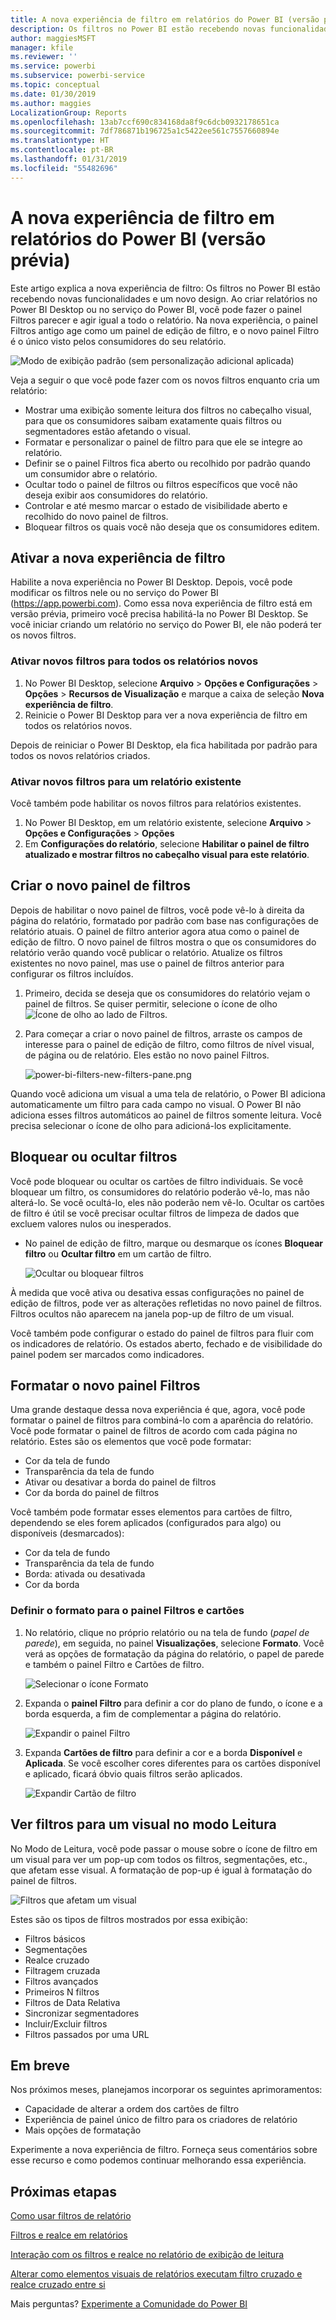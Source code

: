 ```yaml
---
title: A nova experiência de filtro em relatórios do Power BI (versão prévia)
description: Os filtros no Power BI estão recebendo novas funcionalidades e um novo design.
author: maggiesMSFT
manager: kfile
ms.reviewer: ''
ms.service: powerbi
ms.subservice: powerbi-service
ms.topic: conceptual
ms.date: 01/30/2019
ms.author: maggies
LocalizationGroup: Reports
ms.openlocfilehash: 13ab7ccf690c834168da8f9c6dcb0932178651ca
ms.sourcegitcommit: 7df786871b196725a1c5422ee561c7557660894e
ms.translationtype: HT
ms.contentlocale: pt-BR
ms.lasthandoff: 01/31/2019
ms.locfileid: "55482696"
---
```

# <a name="the-new-filter-experience-in-power-bi-reports-preview"></a>A nova experiência de filtro em relatórios do Power BI (versão prévia)

Este artigo explica a nova experiência de filtro: Os filtros no Power BI estão recebendo novas funcionalidades e um novo design. Ao criar relatórios no Power BI Desktop ou no serviço do Power BI, você pode fazer o painel Filtros parecer e agir igual a todo o relatório. Na nova experiência, o painel Filtros antigo age como um painel de edição de filtro, e o novo painel Filtro é o único visto pelos consumidores do seu relatório. 
 
![Modo de exibição padrão (sem personalização adicional aplicada)](media/power-bi-report-filter-preview/power-bi-filter-reading.png)

Veja a seguir o que você pode fazer com os novos filtros enquanto cria um relatório:

- Mostrar uma exibição somente leitura dos filtros no cabeçalho visual, para que os consumidores saibam exatamente quais filtros ou segmentadores estão afetando o visual.
- Formatar e personalizar o painel de filtro para que ele se integre ao relatório.
- Definir se o painel Filtros fica aberto ou recolhido por padrão quando um consumidor abre o relatório.
- Ocultar todo o painel de filtros ou filtros específicos que você não deseja exibir aos consumidores do relatório.
- Controlar e até mesmo marcar o estado de visibilidade aberto e recolhido do novo painel de filtros.
- Bloquear filtros os quais você não deseja que os consumidores editem.

## <a name="turn-on-the-new-filter-experience"></a>Ativar a nova experiência de filtro 

Habilite a nova experiência no Power BI Desktop. Depois, você pode modificar os filtros nele ou no serviço do Power BI (https://app.powerbi.com). Como essa nova experiência de filtro está em versão prévia, primeiro você precisa habilitá-la no Power BI Desktop. Se você iniciar criando um relatório no serviço do Power BI, ele não poderá ter os novos filtros.

### <a name="turn-on-new-filters-for-all-new-reports"></a>Ativar novos filtros para todos os relatórios novos

1. No Power BI Desktop, selecione **Arquivo** > **Opções e Configurações** > **Opções** > **Recursos de Visualização** e marque a caixa de seleção **Nova experiência de filtro**. 
2. Reinicie o Power BI Desktop para ver a nova experiência de filtro em todos os relatórios novos.

Depois de reiniciar o Power BI Desktop, ela fica habilitada por padrão para todos os novos relatórios criados.  

### <a name="turn-on-new-filters-for-an-existing-report"></a>Ativar novos filtros para um relatório existente

Você também pode habilitar os novos filtros para relatórios existentes.

1. No Power BI Desktop, em um relatório existente, selecione **Arquivo** > **Opções e Configurações** > **Opções**
2. Em **Configurações do relatório**, selecione **Habilitar o painel de filtro atualizado e mostrar filtros no cabeçalho visual para este relatório**.

## <a name="build-the-new-filter-pane"></a>Criar o novo painel de filtros

Depois de habilitar o novo painel de filtros, você pode vê-lo à direita da página do relatório, formatado por padrão com base nas configurações de relatório atuais. O painel de filtro anterior agora atua como o painel de edição de filtro. O novo painel de filtros mostra o que os consumidores do relatório verão quando você publicar o relatório. Atualize os filtros existentes no novo painel, mas use o painel de filtros anterior para configurar os filtros incluídos.

1. Primeiro, decida se deseja que os consumidores do relatório vejam o painel de filtros. Se quiser permitir, selecione o ícone de olho ![Ícone de olho](media/power-bi-report-filter-preview/power-bi-filter-off-eye-icon.png) ao lado de Filtros.

2. Para começar a criar o novo painel de filtros, arraste os campos de interesse para o painel de edição de filtro, como filtros de nível visual, de página ou de relatório. Eles estão no novo painel Filtros.

    ![power-bi-filters-new-filters-pane.png](media/power-bi-report-filter-preview/power-bi-filters-new-filters-pane.png)

Quando você adiciona um visual a uma tela de relatório, o Power BI adiciona automaticamente um filtro para cada campo no visual. O Power BI não adiciona esses filtros automáticos ao painel de filtros somente leitura. Você precisa selecionar o ícone de olho para adicioná-los explicitamente.

 
## <a name="lock-or-hide-filters"></a>Bloquear ou ocultar filtros

Você pode bloquear ou ocultar os cartões de filtro individuais. Se você bloquear um filtro, os consumidores do relatório poderão vê-lo, mas não alterá-lo. Se você ocultá-lo, eles não poderão nem vê-lo. Ocultar os cartões de filtro é útil se você precisar ocultar filtros de limpeza de dados que excluem valores nulos ou inesperados. 

- No painel de edição de filtro, marque ou desmarque os ícones **Bloquear filtro** ou **Ocultar filtro** em um cartão de filtro.

   ![Ocultar ou bloquear filtros](media/power-bi-report-filter-preview/power-bi-filter-hide-lock.gif)

À medida que você ativa ou desativa essas configurações no painel de edição de filtros, pode ver as alterações refletidas no novo painel de filtros. Filtros ocultos não aparecem na janela pop-up de filtro de um visual.

Você também pode configurar o estado do painel de filtros para fluir com os indicadores de relatório. Os estados aberto, fechado e de visibilidade do painel podem ser marcados como indicadores.
 
## <a name="format-the-new-filters-pane"></a>Formatar o novo painel Filtros

Uma grande destaque dessa nova experiência é que, agora, você pode formatar o painel de filtros para combiná-lo com a aparência do relatório. Você pode formatar o painel de filtros de acordo com cada página no relatório. Estes são os elementos que você pode formatar: 

- Cor da tela de fundo
- Transparência da tela de fundo
- Ativar ou desativar a borda do painel de filtros
- Cor da borda do painel de filtros

Você também pode formatar esses elementos para cartões de filtro, dependendo se eles forem aplicados (configurados para algo) ou disponíveis (desmarcados): 

- Cor da tela de fundo
- Transparência da tela de fundo
- Borda: ativada ou desativada
- Cor da borda

### <a name="set-the-format-for-the-filters-pane-and-cards"></a>Definir o formato para o painel Filtros e cartões

1. No relatório, clique no próprio relatório ou na tela de fundo (*papel de parede*), em seguida, no painel **Visualizações**, selecione **Formato**. 
    Você verá as opções de formatação da página do relatório, o papel de parede e também o painel Filtro e Cartões de filtro.

    ![Selecionar o ícone Formato](media/power-bi-report-filter-preview/power-bi-filter-format.png)    

1. Expanda o **painel Filtro** para definir a cor do plano de fundo, o ícone e a borda esquerda, a fim de complementar a página do relatório.

    ![Expandir o painel Filtro](media/power-bi-report-filter-preview/power-bi-filter-format-pane.png)

1. Expanda **Cartões de filtro** para definir a cor e a borda **Disponível** e **Aplicada**. Se você escolher cores diferentes para os cartões disponível e aplicado, ficará óbvio quais filtros serão aplicados. 
  
    ![Expandir Cartão de filtro](media/power-bi-report-filter-preview/power-bi-filter-format-card.png)

## <a name="view-filters-for-a-visual-in-reading-mode"></a>Ver filtros para um visual no modo Leitura

No Modo de Leitura, você pode passar o mouse sobre o ícone de filtro em um visual para ver um pop-up com todos os filtros, segmentações, etc., que afetam esse visual. A formatação de pop-up é igual à formatação do painel de filtros. 

![Filtros que afetam um visual](media/power-bi-report-filter-preview/power-bi-filter-per-visual.png)

Estes são os tipos de filtros mostrados por essa exibição: 
- Filtros básicos
- Segmentações
- Realce cruzado 
- Filtragem cruzada
- Filtros avançados
- Primeiros N filtros
- Filtros de Data Relativa
- Sincronizar segmentadores
- Incluir/Excluir filtros
- Filtros passados por uma URL

## <a name="coming-soon"></a>Em breve

Nos próximos meses, planejamos incorporar os seguintes aprimoramentos:
- Capacidade de alterar a ordem dos cartões de filtro
- Experiência de painel único de filtro para os criadores de relatório 
- Mais opções de formatação

Experimente a nova experiência de filtro. Forneça seus comentários sobre esse recurso e como podemos continuar melhorando essa experiência. 

## <a name="next-steps"></a>Próximas etapas
[Como usar filtros de relatório](consumer/end-user-report-filter.md)

[Filtros e realce em relatórios](power-bi-reports-filters-and-highlighting.md)

[Interação com os filtros e realce no relatório de exibição de leitura](consumer/end-user-reading-view.md)

[Alterar como elementos visuais de relatórios executam filtro cruzado e realce cruzado entre si](consumer/end-user-interactions.md)

Mais perguntas? [Experimente a Comunidade do Power BI](http://community.powerbi.com/)

